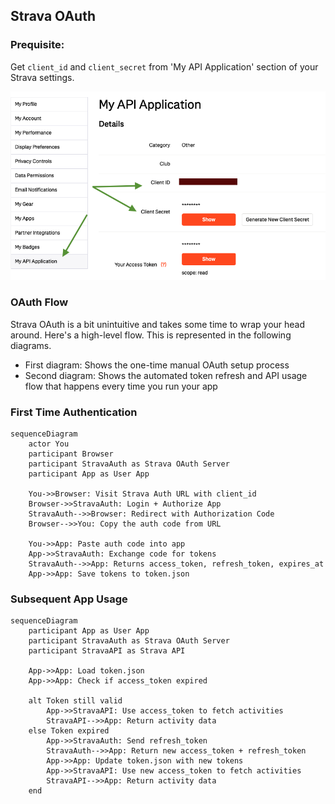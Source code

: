 ## Strava OAuth


### Prequisite:
Get `client_id` and `client_secret` from 'My API Application' section of your Strava settings.

![API Application](img/api_app_strava.png)


### OAuth Flow
Strava OAuth is a bit unintuitive and takes some time to wrap your head around. Here's a high-level flow. This is represented in the following diagrams.

* First diagram: Shows the one-time manual OAuth setup process
* Second diagram: Shows the automated token refresh and API usage flow that happens every time you run your app

### First Time Authentication
```mermaid
sequenceDiagram
    actor You
    participant Browser
    participant StravaAuth as Strava OAuth Server
    participant App as User App

    You->>Browser: Visit Strava Auth URL with client_id
    Browser->>StravaAuth: Login + Authorize App
    StravaAuth-->>Browser: Redirect with Authorization Code
    Browser-->>You: Copy the auth code from URL

    You->>App: Paste auth code into app
    App->>StravaAuth: Exchange code for tokens
    StravaAuth-->>App: Returns access_token, refresh_token, expires_at
    App->>App: Save tokens to token.json
```

### Subsequent App Usage
```mermaid
sequenceDiagram
    participant App as User App
    participant StravaAuth as Strava OAuth Server
    participant StravaAPI as Strava API

    App->>App: Load token.json
    App->>App: Check if access_token expired

    alt Token still valid
        App->>StravaAPI: Use access_token to fetch activities
        StravaAPI-->>App: Return activity data
    else Token expired
        App->>StravaAuth: Send refresh_token
        StravaAuth-->>App: Return new access_token + refresh_token
        App->>App: Update token.json with new tokens
        App->>StravaAPI: Use new access_token to fetch activities
        StravaAPI-->>App: Return activity data
    end
```